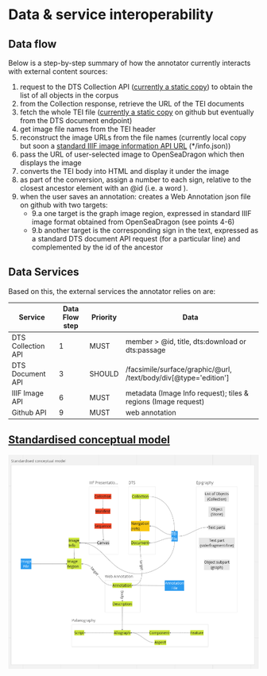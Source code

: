 # Data & service interoperability

## Data flow

Below is a step-by-step summary of how the annotator currently interacts with external content sources:

1. request to the DTS Collection API ([currently a static copy](https://kingsdigitallab.github.io/crossreads/data/2023-01/collection.json)) to obtain the list of all objects in the corpus
2. from the Collection response, retrieve the URL of the TEI documents
3. fetch the whole TEI file ([currently a static copy](https://kingsdigitallab.github.io/crossreads/data/2023-01/ISic000031.xml) on github but eventually from the DTS document endpoint)
4. get image file names from the TEI header
5. reconstruct the image URLs from the file names (currently local copy but soon a [standard IIIF image information API URL](https://apheleia.classics.ox.ac.uk/iipsrv/iipsrv.fcgi?IIIF=/inscription_images/ISic000001/ISic000001_tiled.tif/info.json) (*/info.json))
6. pass the URL of user-selected image to OpenSeaDragon which then displays the image
7. converts the TEI body into HTML and display it under the image
8. as part of the conversion, assign a number to each sign, relative to the closest ancestor element with an @id (i.e. a word <w>).
9. when the user saves an annotation: creates a Web Annotation json file on github with two targets:
   * 9.a one target is the graph image region, expressed in standard IIIF image format obtained from OpenSeaDragon (see points 4-6)
   * 9.b another target is the corresponding sign in the text, expressed as a standard DTS document API request (for a particular line) and complemented by the id of the ancestor

## Data Services

Based on this, the external services the annotator relies on are:

| Service  | Data Flow step  | Priority  | Data |
|---|---|---|---|
| DTS Collection API | 1  | MUST  | member > @id, title, dts:download or dts:passage |
| DTS Document API  | 3 | SHOULD | /facsimile/surface/graphic/@url, /text/body/div[@type='edition'] |
| IIIF Image API  | 6 | MUST | metadata (Image Info request); tiles & regions (Image request) |
| Github API  | 9 | MUST | web annotation |


## [Standardised conceptual model](img/cr-model.png)

![Standardised conceptual model](img/cr-model.png "Standardised conceptual model")


